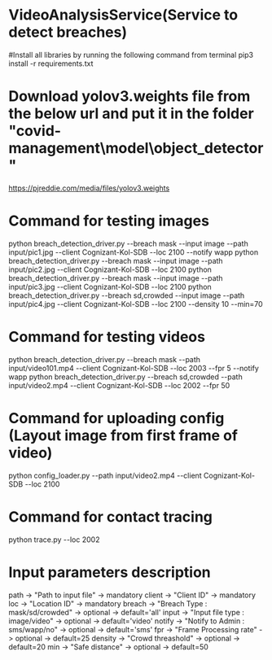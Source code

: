 # VideoAnalysisService(Service to detect breaches)

#Install all libraries by running the following command from terminal
pip3 install -r requirements.txt

# Download yolov3.weights file from the below url and put it in the folder "covid-management\model\object_detector"

https://pjreddie.com/media/files/yolov3.weights

# Command for testing images

python breach_detection_driver.py --breach mask --input image --path input/pic1.jpg --client Cognizant-Kol-SDB --loc 2100 --notify wapp
python breach_detection_driver.py --breach mask --input image --path input/pic2.jpg --client Cognizant-Kol-SDB --loc 2100
python breach_detection_driver.py --breach mask --input image --path input/pic3.jpg --client Cognizant-Kol-SDB --loc 2100
python breach_detection_driver.py --breach sd,crowded --input image --path input/pic4.jpg --client Cognizant-Kol-SDB --loc 2100 --density 10 --min=70


# Command for testing videos

python breach_detection_driver.py --breach mask --path input/video101.mp4 --client Cognizant-Kol-SDB --loc 2003 --fpr 5 --notify wapp
python breach_detection_driver.py --breach sd,crowded --path input/video2.mp4 --client Cognizant-Kol-SDB --loc 2002 --fpr 50


# Command for uploading config (Layout image from first frame of video)

python config_loader.py --path input/video2.mp4 --client Cognizant-Kol-SDB --loc 2100



# Command for contact tracing

python trace.py --loc 2002

# Input parameters description

path    -> "Path to input file"            -> mandatory
client  -> "Client ID"                     -> mandatory
loc     -> "Location ID"                   -> mandatory
breach  -> "Breach Type : mask/sd/crowded" -> optional  -> default='all'
input   -> "Input file type : image/video" -> optional  -> default='video'
notify  -> "Notify to Admin : sms/wapp/no" -> optional  -> default='sms'
fpr     -> "Frame Processing rate"         -> optional  -> default=25
density -> "Crowd threashold"              -> optional  -> default=20
min     -> "Safe distance"                 -> optional  -> default=50
